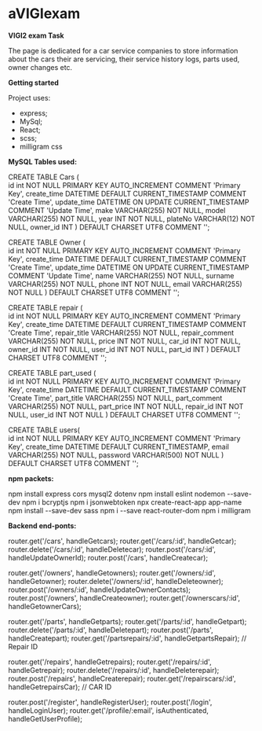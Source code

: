 # aVIGIexam
**VIGI2 exam Task**

The page is dedicated for a car service companies to store information about the cars their are servicing, their service history logs, parts used, owner changes etc.

**Getting started**

Project uses:
- express;
- MySql;
- React;
- scss;
- milligram css

**MySQL Tables used:**

CREATE TABLE Cars (  
    id int NOT NULL PRIMARY KEY AUTO_INCREMENT COMMENT 'Primary Key',
    create_time DATETIME DEFAULT CURRENT_TIMESTAMP COMMENT 'Create Time',
    update_time DATETIME ON UPDATE CURRENT_TIMESTAMP COMMENT 'Update Time',
    make VARCHAR(255) NOT NULL,
    model VARCHAR(255) NOT NULL,
    year INT NOT NULL,
    plateNo VARCHAR(12) NOT NULL,
    owner_id INT
) DEFAULT CHARSET UTF8 COMMENT ''; 

CREATE TABLE Owner (  
    id int NOT NULL PRIMARY KEY AUTO_INCREMENT COMMENT 'Primary Key',
    create_time DATETIME DEFAULT CURRENT_TIMESTAMP COMMENT 'Create Time',
    update_time DATETIME ON UPDATE CURRENT_TIMESTAMP COMMENT 'Update Time',
    name VARCHAR(255) NOT NULL,
    surname VARCHAR(255) NOT NULL,
    phone INT NOT NULL,
    email VARCHAR(255) NOT NULL
) DEFAULT CHARSET UTF8 COMMENT '';

CREATE TABLE repair (  
    id int NOT NULL PRIMARY KEY AUTO_INCREMENT COMMENT 'Primary Key',
    create_time DATETIME DEFAULT CURRENT_TIMESTAMP COMMENT 'Create Time',
    repair_title VARCHAR(255) NOT NULL,
    repair_comment VARCHAR(255) NOT NULL,
    price INT NOT NULL,
    car_id INT NOT NULL,
    owner_id INT NOT NULL,
    user_id INT NOT NULL,
part_id INT
) DEFAULT CHARSET UTF8 COMMENT '';

CREATE TABLE part_used (  
    id int NOT NULL PRIMARY KEY AUTO_INCREMENT COMMENT 'Primary Key',
    create_time DATETIME DEFAULT CURRENT_TIMESTAMP COMMENT 'Create Time',
    part_title VARCHAR(255) NOT NULL,
    part_comment VARCHAR(255) NOT NULL,
    part_price INT NOT NULL,
    repair_id INT NOT NULL,
    user_id INT NOT NULL
) DEFAULT CHARSET UTF8 COMMENT '';

CREATE TABLE users(  
    id int NOT NULL PRIMARY KEY AUTO_INCREMENT COMMENT 'Primary Key',
    create_time DATETIME DEFAULT CURRENT_TIMESTAMP,
    email VARCHAR(255) NOT NULL,
    password VARCHAR(500) NOT NULL
) DEFAULT CHARSET UTF8 COMMENT '';

**npm packets:**

npm install express cors mysql2 dotenv
npm install eslint nodemon --save-dev
npm i bcryptjs
npm i jsonwebtoken
npx create-react-app app-name
npm install --save-dev sass
npm i --save react-router-dom
npm i milligram

**Backend end-ponts:**

router.get('/cars', handleGetcars);
router.get('/cars/:id', handleGetcar);
router.delete('/cars/:id', handleDeletecar);
router.post('/cars/:id', handleUpdateOwnerId);
router.post('/cars', handleCreatecar);

router.get('/owners', handleGetowners);
router.get('/owners/:id', handleGetowner);
router.delete('/owners/:id', handleDeleteowner);
router.post('/owners/:id', handleUpdateOwnerContacts);
router.post('/owners', handleCreateowner);
router.get('/ownerscars/:id', handleGetownerCars);

router.get('/parts', handleGetparts);
router.get('/parts/:id', handleGetpart);
router.delete('/parts/:id', handleDeletepart);
router.post('/parts', handleCreatepart);
router.get('/partsrepairs/:id', handleGetpartsRepair); // Repair ID

router.get('/repairs', handleGetrepairs);
router.get('/repairs/:id', handleGetrepair);
router.delete('/repairs/:id', handleDeleterepair);
router.post('/repairs', handleCreaterepair);
router.get('/repairscars/:id', handleGetrepairsCar); // CAR ID

router.post('/register', handleRegisterUser);
router.post('/login', handleLoginUser);
router.get('/profile/:email', isAuthenticated, handleGetUserProfile);
